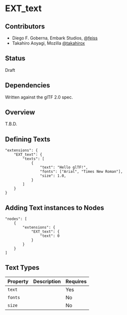 # EXT\_text

## Contributors

* Diego F. Goberna, Embark Studios, [@feiss](https://twitter.com/feiss)
* Takahiro Aoyagi, Mozilla [@takahirox](https://twitter.com/takahirox)

## Status

Draft

## Dependencies

Written against the glTF 2.0 spec.

## Overview

T.B.D.

## Defining Texts

```
"extensions": {
    "EXT_text": {
        "texts": [
            {
                "text": "Hello glTF!",
                "fonts": ["Arial", "Times New Roman"],
                "size": 1.0,
            }
        ]
    }
}
```

## Adding Text instances to Nodes

```
"nodes": [
    {
        "extensions": {
            "EXT_text": {
                "text": 0
            }
        }
    }
]
```

## Text Types

| Property | Description | Requires |
|:------|:------|:------|
|`text`| | Yes |
|`fonts`| | No |
|`size`| | No |
